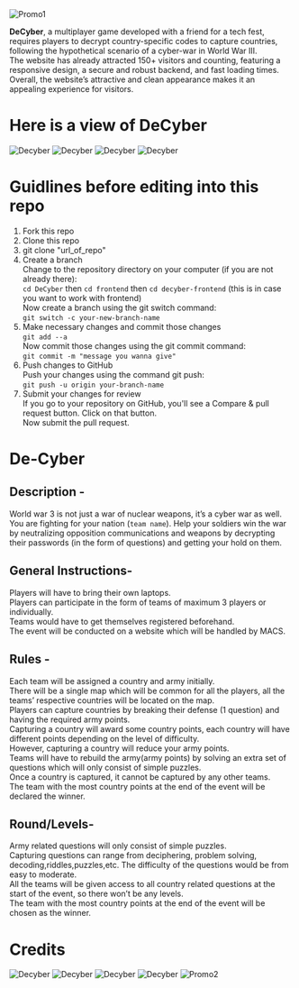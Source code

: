 <img alt="Promo1" src="snapshots/Promo1.png">

<strong>DeCyber</strong>, a multiplayer game developed with a friend for a tech fest, requires players to decrypt country-specific codes to
capture countries, following the hypothetical scenario of a cyber-war in World War III.\
The website has already attracted 150+ visitors and counting, featuring a responsive design, a secure and robust backend,
and fast loading times. Overall, the website’s attractive and clean appearance makes it an appealing experience for visitors.

# Here is a view of DeCyber

<img alt="Decyber" src="snapshots/SS9.png">
<img alt="Decyber" src="snapshots/SS2.png">
<img alt="Decyber" src="snapshots/SS3.png">
<img alt="Decyber" src="snapshots/SS4.png">


# Guidlines before editing into this repo
1. Fork this repo
2. Clone this repo
3. git clone "url_of_repo"
4. Create a branch\
    Change to the repository directory on your computer (if you are not already there):\
    `cd DeCyber` then `cd frontend` then `cd decyber-frontend` (this is in case you want to work with frontend)\
    Now create a branch using the git switch command:\
    `git switch -c your-new-branch-name`
5. Make necessary changes and commit those changes\
    `git add --a`\
    Now commit those changes using the git commit command:\
    `git commit -m "message you wanna give"`
6. Push changes to GitHub\
    Push your changes using the command git push:\
    `git push -u origin your-branch-name`
7. Submit your changes for review\
    If you go to your repository on GitHub, you'll see a Compare & pull request button. Click on that button.\
    Now submit the pull request.
# De-Cyber
## Description -
World war 3 is not just a war of nuclear weapons, it’s a cyber war as well. You are fighting for your nation (`team name`). Help your soldiers win the war by neutralizing opposition communications and weapons by decrypting their passwords (in the form of questions) and getting your hold on them.

## General Instructions-

Players will have to bring their own laptops.\
Players can participate in the form of teams of maximum 3 players or individually.\
Teams would have to get themselves registered beforehand.\
The event will be conducted on a website which will be handled by MACS.

## Rules -

Each team will be assigned a country and army initially.\
There will be a single map which will be common for all the players, all the teams’ respective countries will be located on the map.\
Players can capture countries by breaking their defense (1 question) and having the required army points.\
Capturing a country will award some country points, each country will have different points depending on the level of difficulty.\
However, capturing a country will reduce your army points.\
Teams will have to rebuild the army(army points) by solving an extra set of questions which will only consist of simple puzzles.\
Once a country is captured, it cannot be captured by any other teams.\
The team with the most country points at the end of the event will be declared the winner.

## Round/Levels-

Army related questions will only consist of simple puzzles.\
Capturing questions can range from deciphering, problem solving, decoding,riddles,puzzles,etc. The difficulty of the questions would be from easy to moderate.\
All the teams will be given access to all country related questions at the start of the event, so there won’t be any levels.\
The team with the most country points at the end of the event will be chosen as the winner.


# Credits

<img alt="Decyber" src="snapshots/SS5.png">
<img alt="Decyber" src="snapshots/SS6.png">
<img alt="Decyber" src="snapshots/SS7.png">
<img alt="Decyber" src="snapshots/SS8.png">

<img alt="Promo2" src="snapshots/Promo2.png">


